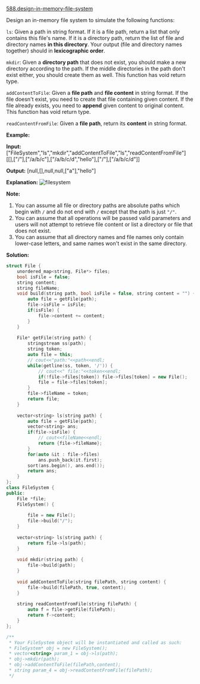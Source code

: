 [588.design-in-memory-file-system](https://leetcode.com/problems/design-in-memory-file-system/)  

Design an in-memory file system to simulate the following functions:

`ls`: Given a path in string format. If it is a file path, return a list that only contains this file's name. If it is a directory path, return the list of file and directory names **in this directory**. Your output (file and directory names together) should in **lexicographic order**.

`mkdir`: Given a **directory path** that does not exist, you should make a new directory according to the path. If the middle directories in the path don't exist either, you should create them as well. This function has void return type.

`addContentToFile`: Given a **file path** and **file content** in string format. If the file doesn't exist, you need to create that file containing given content. If the file already exists, you need to **append** given content to original content. This function has void return type.

`readContentFromFile`: Given a **file path**, return its **content** in string format.

**Example:**

**Input:** 
\["FileSystem","ls","mkdir","addContentToFile","ls","readContentFromFile"\]
\[\[\],\["/"\],\["/a/b/c"\],\["/a/b/c/d","hello"\],\["/"\],\["/a/b/c/d"\]\]

**Output:**
\[null,\[\],null,null,\["a"\],"hello"\]

**Explanation:**
![filesystem](https://assets.leetcode.com/uploads/2018/10/12/filesystem.png)

**Note:**

1.  You can assume all file or directory paths are absolute paths which begin with `/` and do not end with `/` except that the path is just `"/"`.
2.  You can assume that all operations will be passed valid parameters and users will not attempt to retrieve file content or list a directory or file that does not exist.
3.  You can assume that all directory names and file names only contain lower-case letters, and same names won't exist in the same directory.  



**Solution:**  

```cpp
struct File {
    unordered_map<string, File*> files;
    bool isFile = false;
    string content;
    string fileName;
    void build(string path, bool isFile = false, string content = "") {
        auto file = getFile(path);
        file->isFile = isFile;
        if(isFile) {
            file->content += content;
        }
    }
    
    File* getFile(string path) {
        stringstream ss(path);
        string token;
        auto file = this;
        // cout<<"path:"<<path<<endl;
        while(getline(ss, token, '/')) {
            // cout<<" file:"<<token<<endl;
            if(!file->files[token]) file->files[token] = new File();
            file = file->files[token];
        }
        file->fileName = token;
        return file;
    }
    
    vector<string> ls(string path) {
        auto file = getFile(path);
        vector<string> ans;
        if(file->isFile) {
            // cout<<fileName<<endl;
            return {file->fileName};
        }
        for(auto &it : file->files)
            ans.push_back(it.first);
        sort(ans.begin(), ans.end());
        return ans;
    }
};
class FileSystem {
public:
    File *file;
    FileSystem() {
        
        file = new File();
        file->build("/");
    }
    
    vector<string> ls(string path) {
        return file->ls(path);
    }
    
    void mkdir(string path) {
        file->build(path);
    }
    
    void addContentToFile(string filePath, string content) {
        file->build(filePath, true, content);
    }
    
    string readContentFromFile(string filePath) {
        auto f = file->getFile(filePath);
        return f->content;
    }
};

/**
 * Your FileSystem object will be instantiated and called as such:
 * FileSystem* obj = new FileSystem();
 * vector<string> param_1 = obj->ls(path);
 * obj->mkdir(path);
 * obj->addContentToFile(filePath,content);
 * string param_4 = obj->readContentFromFile(filePath);
 */
```
      